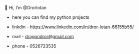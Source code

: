 👋 Hi, I’m @Drorlotan
- here you can find my python projects

- linkdin - https://www.linkedin.com/in/dror-lotan-66155b55/
- mail - dragondror@gmail.com
- phone - 0526723535

<!---
Drorlotan/Drorlotan is a ✨ special ✨ repository because its `README.md` (this file) appears on your GitHub profile.
You can click the Preview link to take a look at your changes.
--->
